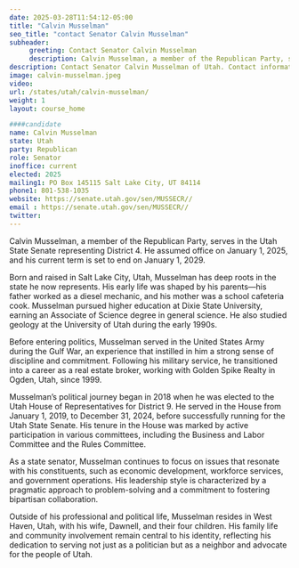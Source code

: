 ```yaml
---
date: 2025-03-28T11:54:12-05:00
title: "Calvin Musselman"
seo_title: "contact Senator Calvin Musselman"
subheader:
     greeting: Contact Senator Calvin Musselman
     description: Calvin Musselman, a member of the Republican Party, serves in the Utah State Senate representing District 4. He assumed office on January 1, 2025, and his current term is set to end on January 1, 2029.
description: Contact Senator Calvin Musselman of Utah. Contact information for Calvin Musselman includes email address, phone number, and mailing address.
image: calvin-musselman.jpeg
video:
url: /states/utah/calvin-musselman/
weight: 1
layout: course_home

####candidate
name: Calvin Musselman
state: Utah
party: Republican
role: Senator
inoffice: current
elected: 2025
mailing1: PO Box 145115 Salt Lake City, UT 84114
phone1: 801-538-1035
website: https://senate.utah.gov/sen/MUSSECR//
email : https://senate.utah.gov/sen/MUSSECR//
twitter: 
---
```

Calvin Musselman, a member of the Republican Party, serves in the Utah State Senate representing District 4. He assumed office on January 1, 2025, and his current term is set to end on January 1, 2029.

Born and raised in Salt Lake City, Utah, Musselman has deep roots in the state he now represents. His early life was shaped by his parents—his father worked as a diesel mechanic, and his mother was a school cafeteria cook. Musselman pursued higher education at Dixie State University, earning an Associate of Science degree in general science. He also studied geology at the University of Utah during the early 1990s.

Before entering politics, Musselman served in the United States Army during the Gulf War, an experience that instilled in him a strong sense of discipline and commitment. Following his military service, he transitioned into a career as a real estate broker, working with Golden Spike Realty in Ogden, Utah, since 1999.

Musselman’s political journey began in 2018 when he was elected to the Utah House of Representatives for District 9. He served in the House from January 1, 2019, to December 31, 2024, before successfully running for the Utah State Senate. His tenure in the House was marked by active participation in various committees, including the Business and Labor Committee and the Rules Committee.

As a state senator, Musselman continues to focus on issues that resonate with his constituents, such as economic development, workforce services, and government operations. His leadership style is characterized by a pragmatic approach to problem-solving and a commitment to fostering bipartisan collaboration.

Outside of his professional and political life, Musselman resides in West Haven, Utah, with his wife, Dawnell, and their four children. His family life and community involvement remain central to his identity, reflecting his dedication to serving not just as a politician but as a neighbor and advocate for the people of Utah.
